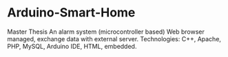 # Arduino-Smart-Home
Master Thesis
An alarm system (microcontroller based) Web browser managed, exchange data with external server.
Technologies: C++, Apache, PHP, MySQL, Arduino IDE, HTML, embedded.
